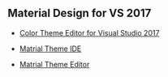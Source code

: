 ## Material Design for VS 2017

* [Color Theme Editor for Visual Studio 2017](https://marketplace.visualstudio.com/items?itemName=VisualStudioPlatformTeam.VisualStudio2017ColorThemeEditor)

* [Matrial Theme IDE](https://github.com/JordanTHarris/VSMaterialTheme)

* [Matrial Theme Editor](https://studiostyl.es/schemes/material-theme)
